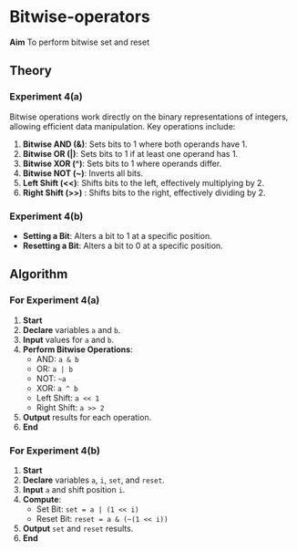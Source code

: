 # Bitwise-operators

**Aim**
To perform bitwise set and reset

## Theory
### Experiment 4(a)
Bitwise operations work directly on the binary representations of integers, allowing efficient data manipulation. Key operations include:

1. **Bitwise AND (&)**: Sets bits to 1 where both operands have 1.
2. **Bitwise OR (|)**: Sets bits to 1 if at least one operand has 1.
3. **Bitwise XOR (^)**: Sets bits to 1 where operands differ.
4. **Bitwise NOT (~)**: Inverts all bits.
5. **Left Shift (<<)**: Shifts bits to the left, effectively multiplying by 2.
6. **Right Shift (>>)**
: Shifts bits to the right, effectively dividing by 2.

### Experiment 4(b)
- **Setting a Bit**: Alters a bit to 1 at a specific position.
- **Resetting a Bit**: Alters a bit to 0 at a specific position.

## Algorithm

### For Experiment 4(a)
1. **Start**
2. **Declare** variables `a` and `b`.
3. **Input** values for `a` and `b`.
4. **Perform Bitwise Operations**:
   - AND: `a & b`
   - OR: `a | b`
   - NOT: `~a`
   - XOR: `a ^ b`
   - Left Shift: `a << 1`
   - Right Shift: `a >> 2`
5. **Output** results for each operation.
6. **End**

### For Experiment 4(b)
1. **Start**
2. **Declare** variables `a`, `i`, `set`, and `reset`.
3. **Input** `a` and shift position `i`.
4. **Compute**:
   - Set Bit: `set = a | (1 << i)`
   - Reset Bit: `reset = a & (~(1 << i))`
5. **Output** `set` and `reset` results.
6. **End**
